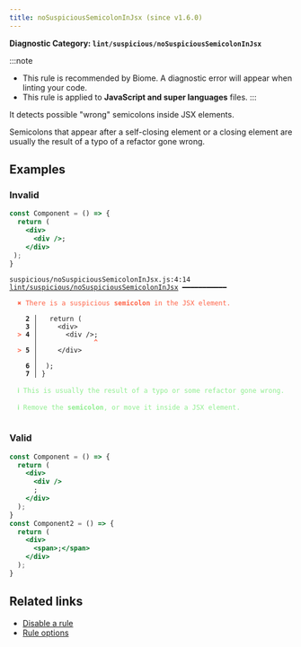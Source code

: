 ```yaml
---
title: noSuspiciousSemicolonInJsx (since v1.6.0)
---
```


**Diagnostic Category: `lint/suspicious/noSuspiciousSemicolonInJsx`**

:::note
- This rule is recommended by Biome. A diagnostic error will appear when linting your code.
- This rule is applied to **JavaScript and super languages** files.
:::

It detects possible "wrong" semicolons inside JSX elements.

Semicolons that appear after a self-closing element or a closing element are usually the result of a typo of a refactor gone wrong.

## Examples

### Invalid

```jsx
const Component = () => {
  return (
    <div>
      <div />;
    </div>
 );
}
```

<pre class="language-text"><code class="language-text">suspicious/noSuspiciousSemicolonInJsx.js:4:14 <a href="https://biomejs.dev/linter/rules/no-suspicious-semicolon-in-jsx">lint/suspicious/noSuspiciousSemicolonInJsx</a> ━━━━━━━━━━━

<strong><span style="color: Tomato;">  </span></strong><strong><span style="color: Tomato;">✖</span></strong> <span style="color: Tomato;">There is a suspicious </span><span style="color: Tomato;"><strong>semicolon</strong></span><span style="color: Tomato;"> in the JSX element.</span>
  
    <strong>2 │ </strong>  return (
    <strong>3 │ </strong>    &lt;div&gt;
<strong><span style="color: Tomato;">  </span></strong><strong><span style="color: Tomato;">&gt;</span></strong> <strong>4 │ </strong>      &lt;div /&gt;;
   <strong>   │ </strong>             <strong><span style="color: Tomato;">^</span></strong>
<strong><span style="color: Tomato;">  </span></strong><strong><span style="color: Tomato;">&gt;</span></strong> <strong>5 │ </strong>    &lt;/div&gt;
   <strong>   │ </strong>    
    <strong>6 │ </strong> );
    <strong>7 │ </strong>}
  
<strong><span style="color: lightgreen;">  </span></strong><strong><span style="color: lightgreen;">ℹ</span></strong> <span style="color: lightgreen;">This is usually the result of a typo or some refactor gone wrong.</span>
  
<strong><span style="color: lightgreen;">  </span></strong><strong><span style="color: lightgreen;">ℹ</span></strong> <span style="color: lightgreen;">Remove the </span><span style="color: lightgreen;"><strong>semicolon</strong></span><span style="color: lightgreen;">, or move it inside a JSX element.</span>
  
</code></pre>

### Valid

```jsx
const Component = () => {
  return (
    <div>
      <div />
      ;
    </div>
  );
}
const Component2 = () => {
  return (
    <div>
      <span>;</span>
    </div>
  );
}
```

## Related links

- [Disable a rule](/linter/#disable-a-lint-rule)
- [Rule options](/linter/#rule-options)
